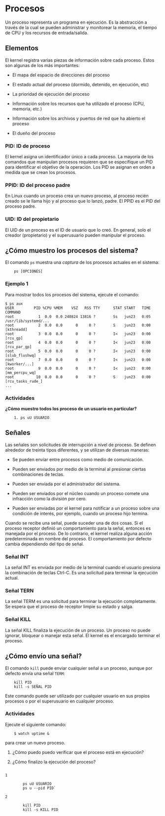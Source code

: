 # Procesos

Un proceso representa un programa en ejecución. Es la abstracción a
través de la cual se pueden administrar y monitorear la memoria, el
tiempo de CPU y los recursos de entrada/salida.

## Elementos

El kernel registra varias piezas de información sobre cada proceso.
Estos son algunas de los más importantes:

-   El mapa del espacio de direcciones del proceso

-   El estado actual del proceso (dormido, detenido, en ejecución, etc)

-   La prioridad de ejecución del proceso

-   Información sobre los recursos que ha utilizado el proceso (CPU,
    memoria, etc.)

-   Información sobre los archivos y puertos de red que ha abierto el
    proceso

-   El dueño del proceso

### PID: ID de proceso

El kernel asigna un identificador único a cada proceso. La mayoría de
los comandos que manipulan procesos requieren que se especifique un PID
para identificar el objetivo de la operación. Los PID se asignan en
orden a medida que se crean los procesos.

### PPID: ID del proceso padre

En Linux cuando un proceso crea un nuevo proceso, al proceso recién
creado se le llama hijo y al proceso que lo lanzó, padre. El PPID es el
PID del proceso padre.

### UID: ID del propietario

El UID de un proceso es el ID de usuario que lo creó. En general, solo
el creador (propietario) y el superusuario pueden manipular el proceso.

## ¿Cómo muestro los procesos del sistema?

El comando `ps` muestra una *captura* de los procesos actuales en el
sistema:
```
    ps [OPCIONES]
```
### Ejemplo 1

Para mostrar todos los procesos del sistema, ejecute el comando:

    $ ps aux
    USER         PID %CPU %MEM    VSZ   RSS TTY      STAT START   TIME COMMAND
    root           1  0.0  0.0 240824 13816 ?        Ss   jun23   0:05 /usr/lib/systemd/...
    root           2  0.0  0.0      0     0 ?        S    jun23   0:00 [kthreadd]
    root           3  0.0  0.0      0     0 ?        I<   jun23   0:00 [rcu_gp]
    root           4  0.0  0.0      0     0 ?        I<   jun23   0:00 [rcu_par_gp]
    root           5  0.0  0.0      0     0 ?        I<   jun23   0:00 [slub_flushwq]
    root           7  0.0  0.0      0     0 ?        I<   jun23   0:00 [kworker/...]
    root           9  0.0  0.0      0     0 ?        I<   jun23   0:00 [mm_percpu_wq]
    root          10  0.0  0.0      0     0 ?        S    jun23   0:00 [rcu_tasks_rude_]
    ...

### Actividades

**¿Cómo muestro todos los proceso de un usuario en particular?**
```admonish success title="Respuesta"
    1. ps uU USUARIO
```

## Señales

Las señales son solicitudes de interrupción a nivel de proceso. Se
definen alrededor de treinta tipos diferentes, y se utilizan de diversas
maneras:

-   Se pueden enviar entre procesos como medio de comunicación.

-   Pueden ser enviados por medio de la terminal al presionar ciertas
    combinaciones de teclas.

-   Pueden ser enviada por el administrador del sistema.

-   Pueden ser enviados por el núcleo cuando un proceso comete una
    infracción como la división por cero.

-   Pueden ser enviadas por el kernel para notificar a un proceso sobre
    una condición de interés, por ejemplo, cuando un proceso hijo
    termina.

Cuando se recibe una señal, puede suceder una de dos cosas. Si el
proceso receptor definió un comportamiento para la señal, entonces es
manejada por el proceso. De lo contrario, el kernel realiza alguna
acción predeterminada en nombre del proceso. El comportamiento por
defecto cambia dependiendo del tipo de señal.

### Señal INT

La señal INT es enviada por medio de la terminal cuando el usuario
presiona la combinación de teclas Ctrl-C. Es una solicitud para terminar
la ejecución actual.

### Señal TERN

La señal TERM es una solicitud para terminar la ejecución completamente.
Se espera que el proceso de receptor limpie su estado y salga.

### Señal KILL

La señal KILL finaliza la ejecución de un proceso. Un proceso no puede
ignorar, bloquear o manejar esta señal. El kernel es el encargado
terminar el proceso.

## ¿Cómo envío una señal?

El comando `kill` puede enviar cualquier señal a un proceso, aunque por
defecto envía una señal `TERM`:
```
    kill PID
    kill -s SEÑAL PID
```
Este comando puede ser utilizado por cualquier usuario en sus propios
procesos o por el superusuario en cualquier proceso.

### Actividades

Ejecute el siguiente comando:
```
    $ watch uptime &
```
para crear un nuevo proceso.

1.   ¿Cómo puedo puedo verificar que el proceso está en ejecución?

2.   ¿Cómo finalizo la ejecución del proceso?

```admonish success title="Respuestas"

1

        ps uU USUARIO
        ps u --pid PID`

2

        kill PID
        kill -s KILL PID
```

